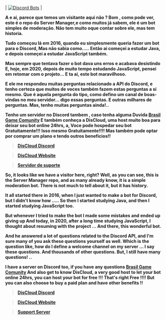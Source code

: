 | [![Discord Bots](https://top.gg/api/widget/status/726932863722979388.svg)](https://top.gg/bot/726932863722979388) |

**A e ai, parece que temos um visitante aqui não ?
Bom , como pode ver, este é o repo do Server Manager,e como muitos já sabem, ele é um bot simples de moderação.
Não tem muito oque contar sobre ele, mas tem historia.**

**Tudo começou lá em 2016, quando eu simplesmente queria fazer um bot para o Discord, Mas não sabia como.....
Então ai começei a estudar Java, e depois começei a estudar JavaScript também.**

**Mas sempre que tentava fazer o bot dava uns erros e acabava desistindo
E, hoje, em 2020, depois de muito tempo estudando JavaScript, pensei em retomar com o projeto...
E ta ai, este bot maravilhoso.**

**E ele me respondeu muitas perguntas relacionado a API do Discord, e tenho certeza que muitos de voces também fazem estas perguntas a si mesmo.
Que é aquela pergunta do tipo, como defino um canal de boas-vindas no meu servidor... digo essas perguntas. E outras milhares de perguntas.
Mas, tenho muitas perguntas ainda!..**

**Tenho um servidor no Discord tambem , caso tenha alguma Duvida __[Brasil Game Comunity](https://discord.gg/848wFXEtPg)__
E também conheça a DisCloud, uma host muito boa para deixar seu bot online 24hrs, a, Voce pode hospedar seu bot Gratuitamente!!! Isso mesmo Gratuitamente!!!!
Mas também pode optar por comprar um plano  e tendo outros beneficios!!**

> **[DisCloud Discord](https://discord.gg/CvxevT5)**

> **[DisCloud Website](https://discloudbot.com/)**

> **[Servidor de suporte](https://discord.gg/5dFtbN5)**

**So, it looks like we have a visitor here, right?
Well, as you can see, this is the Server Manager repo, and as many already know, it is a simple moderation bot.
There is not much to tell about it, but it has history.**

**It all started there in 2016, when I just wanted to make a bot for Discord, but I didn't know how .....
So then I started studying Java, and then I started studying JavaScript too.**

**But whenever I tried to make the bot I made some mistakes and ended up giving up
And today, in 2020, after a long time studying JavaScript, I thought about resuming with the project ...
And there, this wonderful bot.**

**And he answered a lot of questions related to the Discord API, and I'm sure many of you ask these questions yourself as well.
Which is the question like, how do I define a welcome channel on my server ... I say these questions. And thousands of other questions.
But, I still have many questions! ..**

**I have a server on Discord too, if you have any questions [Brasil Game Comunity](https://discord.gg/848wFXEtPg)
And also get to know DisCloud, a very good host to let your bot online 24hrs, you can host your bot for free !!! That's right Free !!!!
But you can also choose to buy a paid plan and have other benefits !!**

> **[DisCloud Discord](https://discord.gg/CvxevT5)**

> **[DisCloud Website](https://discloudbot.com/)**

> **[Support Server](https://discord.gg/5dFtbN5)**
